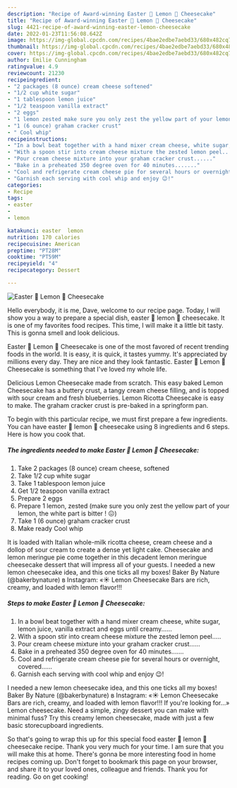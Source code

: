 ```yaml
---
description: "Recipe of Award-winning Easter 🐣 Lemon 🍋 Cheesecake"
title: "Recipe of Award-winning Easter 🐣 Lemon 🍋 Cheesecake"
slug: 4421-recipe-of-award-winning-easter-lemon-cheesecake
date: 2022-01-23T11:56:08.642Z
image: https://img-global.cpcdn.com/recipes/4bae2edbe7aebd33/680x482cq70/easter-lemon-cheesecake-recipe-main-photo.jpg
thumbnail: https://img-global.cpcdn.com/recipes/4bae2edbe7aebd33/680x482cq70/easter-lemon-cheesecake-recipe-main-photo.jpg
cover: https://img-global.cpcdn.com/recipes/4bae2edbe7aebd33/680x482cq70/easter-lemon-cheesecake-recipe-main-photo.jpg
author: Emilie Cunningham
ratingvalue: 4.9
reviewcount: 21230
recipeingredient:
- "2 packages (8 ounce) cream cheese softened"
- "1/2 cup white sugar"
- "1 tablespoon lemon juice"
- "1/2 teaspoon vanilla extract"
- "2 eggs"
- "1 lemon zested make sure you only zest the yellow part of your lemon the white part is bitter  "
- "1 (6 ounce) graham cracker crust"
- " Cool whip"
recipeinstructions:
- "In a bowl beat together with a hand mixer cream cheese, white sugar, lemon juice, vanilla extract and eggs until creamy......"
- "With a spoon stir into cream cheese mixture the zested lemon peel....."
- "Pour cream cheese mixture into your graham cracker crust......"
- "Bake in a preheated 350 degree oven for 40 minutes......."
- "Cool and refrigerate cream cheese pie for several hours or overnight, covered......"
- "Garnish each serving with cool whip and enjoy 😉!"
categories:
- Recipe
tags:
- easter
- 
- lemon

katakunci: easter  lemon 
nutrition: 170 calories
recipecuisine: American
preptime: "PT28M"
cooktime: "PT59M"
recipeyield: "4"
recipecategory: Dessert

---
```



![Easter 🐣 Lemon 🍋 Cheesecake](https://img-global.cpcdn.com/recipes/4bae2edbe7aebd33/680x482cq70/easter-lemon-cheesecake-recipe-main-photo.jpg)

Hello everybody, it is me, Dave, welcome to our recipe page. Today, I will show you a way to prepare a special dish, easter 🐣 lemon 🍋 cheesecake. It is one of my favorites food recipes. This time, I will make it a little bit tasty. This is gonna smell and look delicious.

Easter 🐣 Lemon 🍋 Cheesecake is one of the most favored of recent trending foods in the world. It is easy, it is quick, it tastes yummy. It's appreciated by millions every day. They are nice and they look fantastic. Easter 🐣 Lemon 🍋 Cheesecake is something that I've loved my whole life.

Delicious Lemon Cheesecake made from scratch. This easy baked Lemon Cheesecake has a buttery crust, a tangy cream cheese filling, and is topped with sour cream and fresh blueberries. Lemon Ricotta Cheesecake is easy to make. The graham cracker crust is pre-baked in a springform pan.


To begin with this particular recipe, we must first prepare a few ingredients. You can have easter 🐣 lemon 🍋 cheesecake using 8 ingredients and 6 steps. Here is how you cook that.

<!--inarticleads1-->

##### The ingredients needed to make Easter 🐣 Lemon 🍋 Cheesecake:

1. Take 2 packages (8 ounce) cream cheese, softened
1. Take 1/2 cup white sugar
1. Take 1 tablespoon lemon juice
1. Get 1/2 teaspoon vanilla extract
1. Prepare 2 eggs
1. Prepare 1 lemon, zested (make sure you only zest the yellow part of your lemon, the white part is bitter ! 😖)
1. Take 1 (6 ounce) graham cracker crust
1. Make ready  Cool whip


It is loaded with Italian whole-milk ricotta cheese, cream cheese and a dollop of sour cream to create a dense yet light cake. Cheesecake and lemon meringue pie come together in this decadent lemon meringue cheesecake dessert that will impress all of your guests. I needed a new lemon cheesecake idea, and this one ticks all my boxes! Baker By Nature (@bakerbynature) в Instagram: «☀️ Lemon Cheesecake Bars are rich, creamy, and loaded with lemon flavor!!! 

<!--inarticleads2-->

##### Steps to make Easter 🐣 Lemon 🍋 Cheesecake:

1. In a bowl beat together with a hand mixer cream cheese, white sugar, lemon juice, vanilla extract and eggs until creamy......
1. With a spoon stir into cream cheese mixture the zested lemon peel.....
1. Pour cream cheese mixture into your graham cracker crust......
1. Bake in a preheated 350 degree oven for 40 minutes.......
1. Cool and refrigerate cream cheese pie for several hours or overnight, covered......
1. Garnish each serving with cool whip and enjoy 😉!


I needed a new lemon cheesecake idea, and this one ticks all my boxes! Baker By Nature (@bakerbynature) в Instagram: «☀️ Lemon Cheesecake Bars are rich, creamy, and loaded with lemon flavor!!! If you&#39;re looking for…» Lemon cheesecake. Need a simple, zingy dessert you can make with minimal fuss? Try this creamy lemon cheesecake, made with just a few basic storecupboard ingredients. 

So that's going to wrap this up for this special food easter 🐣 lemon 🍋 cheesecake recipe. Thank you very much for your time. I am sure that you will make this at home. There's gonna be more interesting food in home recipes coming up. Don't forget to bookmark this page on your browser, and share it to your loved ones, colleague and friends. Thank you for reading. Go on get cooking!
